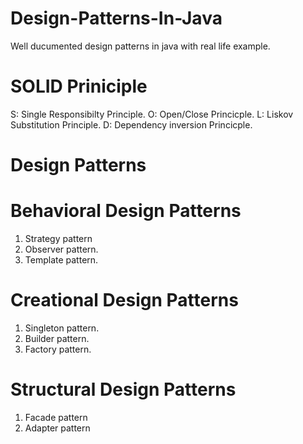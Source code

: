 # Design-Patterns-In-Java
Well ducumented design patterns in java with real life example.

# SOLID Priniciple
S: Single Responsibilty Principle.
O: Open/Close Princicple.
L: Liskov Substitution Principle.
D: Dependency inversion Princicple.

# Design Patterns
 
 # Behavioral Design Patterns
 1. Strategy pattern
 2. Observer pattern.
 3. Template pattern.
 
 # Creational Design Patterns
 1. Singleton pattern.
 2. Builder pattern.
 3. Factory pattern.
 
 # Structural Design Patterns
 1. Facade pattern
 2. Adapter pattern


